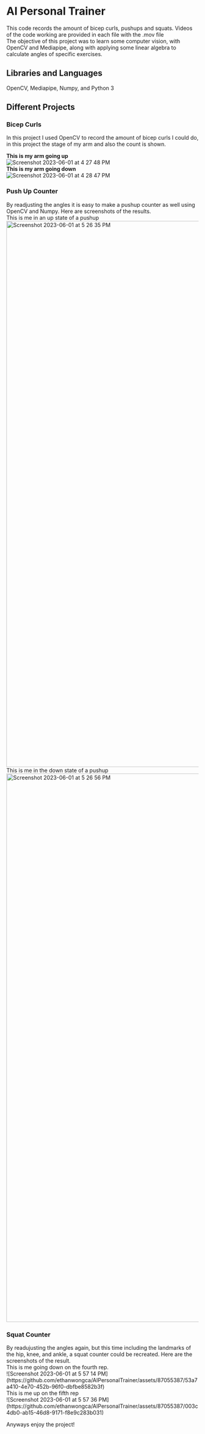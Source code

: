 # AI Personal Trainer
This code records the amount of bicep curls, pushups and squats. Videos of the code working are provided in each file with the .mov file <br>
The objective of this project was to learn some computer vision, with OpenCV and Mediapipe, along with applying some linear algebra to calculate angles of specific exercises. 

<h2> Libraries and Languages </h2>
OpenCV, Mediapipe, Numpy, and Python 3

<h2> Different Projects </h2>

<h3> Bicep Curls </h3>
In this project I used OpenCV to record the amount of bicep curls I could do, in this project the stage of my arm and also the count is shown. <br>

<strong> This is my arm going up </strong> <br>
![Screenshot 2023-06-01 at 4 27 48 PM](https://github.com/ethanwongca/AIPersonalTrainer/assets/87055387/14d016fe-848a-4adc-928d-f94e736eb109) <br>
<strong> This is my arm going down </strong> <br>
![Screenshot 2023-06-01 at 4 28 47 PM](https://github.com/ethanwongca/AIPersonalTrainer/assets/87055387/67c9583b-4c28-42d8-afd3-ac0315847de6) <br>

<h3> Push Up Counter </h3>
By readjusting the angles it is easy to make a pushup counter as well using OpenCV and Numpy. Here are screenshots of the results. <br>
This is me in an up state of a pushup <br>
<img width="1432" alt="Screenshot 2023-06-01 at 5 26 35 PM" src="https://github.com/ethanwongca/AIPersonalTrainer/assets/87055387/a8fd1195-eaa3-474b-b81a-c83e09e56f8a"> <br>
This is me in the down state of a pushup <br>
<img width="1438" alt="Screenshot 2023-06-01 at 5 26 56 PM" src="https://github.com/ethanwongca/AIPersonalTrainer/assets/87055387/9abf0373-580c-4d36-9be9-aca971307cb7"> <br>

<h3> Squat Counter </h3>
By readujusting the angles again, but this time including the landmarks of the hip, knee, and ankle, a squat counter could be recreated. Here are the screenshots of the result. <br>
This is me going down on the fourth rep. <br>
![Screenshot 2023-06-01 at 5 57 14 PM](https://github.com/ethanwongca/AIPersonalTrainer/assets/87055387/53a7a410-4e70-452b-96f0-dbfbe8582b3f) <br>
This is me up on the fifth rep <br>
![Screenshot 2023-06-01 at 5 57 36 PM](https://github.com/ethanwongca/AIPersonalTrainer/assets/87055387/003c4db0-ab15-46d8-9171-f8e9c283b031)

Anyways enjoy the project!
